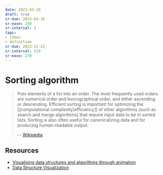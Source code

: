 ```yaml
---
date: 2023-03-18
draft: true
sr-due: 2023-03-16
sr-ease: 250
sr-interval: 3
tags:
- inbox
- definition
sr-due: 2023-12-22
sr-interval: 219
sr-ease: 270
---
```


# Sorting algorithm

> Puts elements of a list into an order. The most frequently used orders are
> numerical order and lexicographical order, and either ascending or descending.
> Efficient sorting is important for optimizing the
> [[computational complexity|efficiency]] of other algorithms (such
> as search and merge algorithms) that require input data to be in sorted lists.
> Sorting is also often useful for canonicalizing data and for producing
> human-readable output.
>
> -- [Wikipedia](https://en.wikipedia.org/wiki/Sorting_algorithm)

## Resources

- [Visualising data structures and algorithms through animation](https://visualgo.net/en/sorting)
- [Data Structure Visualization](https://www.cs.usfca.edu/~galles/visualization/Algorithms.html)